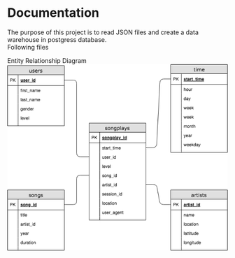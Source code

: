 <h1> Documentation </h1>

<p>The purpose of this project is to read JSON files and create a data warehouse in postgress database.</br>
Following files 
</p>
Entity Relationship Diagram</br>

<img src="/postgress_ERD.png" alt="ERD" style="max-width:100%;">


